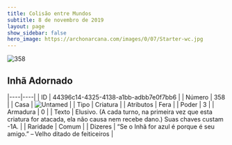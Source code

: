```yaml
---
title: Colisão entre Mundos
subtitle: 8 de novembro de 2019
layout: page
show_sidebar: false
hero_image: https://archonarcana.com/images/0/07/Starter-wc.jpg
---
```


![358](https://cdn.keyforgegame.com/media/card_front/pt/452_358_VCV3CVPRP4FF_pt.png)

## Inhã Adornado

|----|----|
| ID | 44396c14-4325-4138-a1bb-adbb7e0f7bb6 |
| Número | 358 |
| Casa | ![Untamed](https://archonarcana.com/images/thumb/b/bd/Untamed.png/22px-Untamed.png "Indomados") |
| Tipo | Criatura |
| Atributos | Fera |
| Poder | 3 |
| Armadura | 0 |
| Texto | Elusivo. (A cada turno, na primeira vez que esta criatura for atacada, ela não causa nem recebe dano.) Suas chaves custam -1A. |
| Raridade | Comum |
| Dizeres | “Se o Inhã for azul é porque é seu amigo.”  – Velho ditado de feiticeiros |